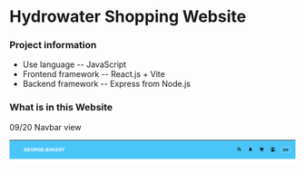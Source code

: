# Hydrowater Shopping Website

### Project information

* Use language -- JavaScript
* Frontend framework -- React.js + Vite
* Backend framework -- Express from Node.js

### What is in this Website

09/20 Navbar view

![alt text](image.png)